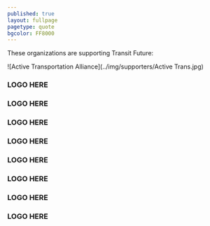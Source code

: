 ```yaml
---
published: true
layout: fullpage
pagetype: quote
bgcolor: FF8000
---
```


These organizations are supporting Transit Future:

![Active Transportation Alliance](../img/supporters/Active Trans.jpg)
### LOGO HERE	
### LOGO HERE

### LOGO HERE

### LOGO HERE

### LOGO HERE

### LOGO HERE

### LOGO HERE

### LOGO HERE